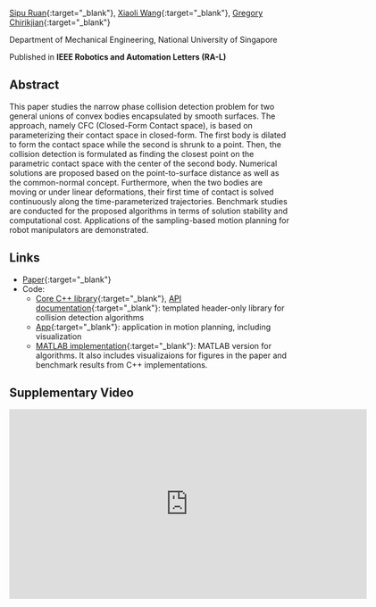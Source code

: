 [Sipu Ruan](https://ruansp.github.io/){:target="_blank"}, [Xiaoli Wang](https://github.com/lily983){:target="_blank"}, [Gregory Chirikjian](https://www.eng.nus.edu.sg/me/staff/chirikjian-gregory-s/){:target="_blank"}

Department of Mechanical Engineering, National University of Singapore

Published in __IEEE Robotics and Automation Letters (RA-L)__

## Abstract
This paper studies the narrow phase collision detection problem for two general unions of convex bodies encapsulated by smooth surfaces. The approach, namely CFC (Closed-Form Contact space), is based on parameterizing their contact space in closed-form. The first body is dilated to form the contact space while the second is shrunk to a point. Then, the collision detection is formulated as finding the closest point on the parametric contact space with the center of the second body. Numerical solutions are proposed based on the point-to-surface distance as well as the common-normal concept. Furthermore, when the two bodies are moving or under linear deformations, their first time of contact is solved continuously along the time-parameterized trajectories. Benchmark studies are conducted for the proposed algorithms in terms of solution stability and computational cost. Applications of the sampling-based motion planning for robot manipulators are demonstrated.

## Links
- [Paper](https://ieeexplore.ieee.org/document/9829274){:target="_blank"}
- Code: 
  - [Core C++ library](https://github.com/ChirikjianLab/cfc-collision.git){:target="_blank"}, [API documentation](/resources/doc/v0.1.0){:target="_blank"}: templated header-only library for collision detection algorithms
  - [App](https://github.com/ChirikjianLab/cfc-collision-app.git){:target="_blank"}: application in motion planning, including visualization
  - [MATLAB implementation](https://github.com/ChirikjianLab/cfc-collision-matlab.git){:target="_blank"}: MATLAB version for algorithms. It also includes visualizaions for figures in the paper and benchmark results from C++ implementations.

## Supplementary Video
<iframe width="640" height="340" src="https://www.youtube.com/embed/qcjZRinQ66k" title="YouTube video player" frameborder="0" allow="accelerometer; autoplay; clipboard-write; encrypted-media; gyroscope; picture-in-picture" allowfullscreen></iframe>

